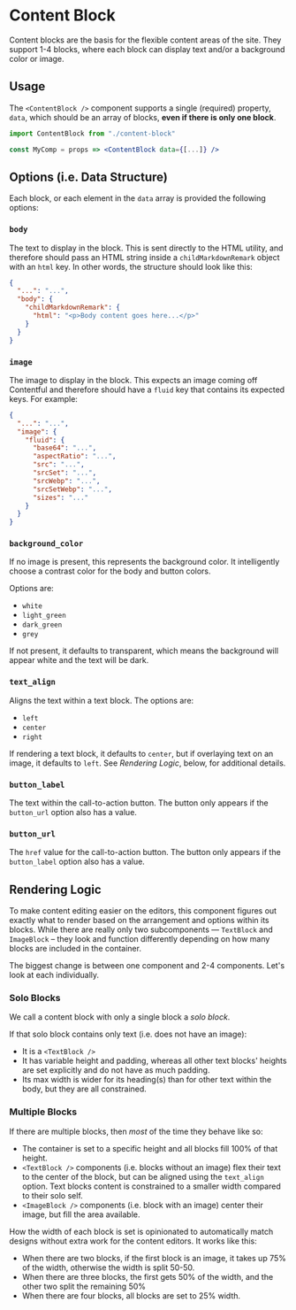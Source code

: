 # Content Block

Content blocks are the basis for the flexible content areas of the site. They
support 1-4 blocks, where each block can display text and/or a background color
or image.

## Usage

The `<ContentBlock />` component supports a single (required) property, `data`,
which should be an array of blocks, **even if there is only one block**.

```jsx
import ContentBlock from "./content-block"

const MyComp = props => <ContentBlock data={[...]} />
```

## Options (i.e. Data Structure)

Each block, or each element in the `data` array is provided the following options:

### `body`

The text to display in the block. This is sent directly to the HTML utility, and
therefore should pass an HTML string inside a `childMarkdownRemark` object with
an `html` key. In other words, the structure should look like this:

```json
{
  "...": "...",
  "body": {
    "childMarkdownRemark": {
      "html": "<p>Body content goes here...</p>"
    }
  }
}
```

### `image`

The image to display in the block. This expects an image coming off Contentful
and therefore should have a `fluid` key that contains its expected keys. For
example:

```json
{
  "...": "...",
  "image": {
    "fluid": {
      "base64": "...",
      "aspectRatio": "...",
      "src": "...",
      "srcSet": "...",
      "srcWebp": "...",
      "srcSetWebp": "...",
      "sizes": "..."
    }
  }
}
```

### `background_color`

If no image is present, this represents the background color. It intelligently
choose a contrast color for the body and button colors.

Options are:

- `white`
- `light_green`
- `dark_green`
- `grey`

If not present, it defaults to transparent, which means the background will
appear white and the text will be dark.

### `text_align`

Aligns the text within a text block. The options are:

- `left`
- `center`
- `right`

If rendering a text block, it defaults to `center`, but if overlaying text on an
image, it defaults to `left`. See _Rendering Logic_, below, for additional
details.

### `button_label`

The text within the call-to-action button. The button only appears if the
`button_url` option also has a value.

### `button_url`

The `href` value for the call-to-action button. The button only appears if the
`button_label` option also has a value.

## Rendering Logic

To make content editing easier on the editors, this component figures out
exactly what to render based on the arrangement and options within its blocks.
While there are really only two subcomponents — `TextBlock` and `ImageBlock` –
they look and function differently depending on how many blocks are included in
the container.

The biggest change is between one component and 2-4 components. Let's look at
each individually.

### Solo Blocks

We call a content block with only a single block a _solo block_.

If that solo block contains only text (i.e. does not have an image):

- It is a `<TextBlock />`
- It has variable height and padding, whereas all other text blocks' heights are
  set explicitly and do not have as much padding.
- Its max width is wider for its heading(s) than for other text within the
  body, but they are all constrained.

### Multiple Blocks

If there are multiple blocks, then _most_ of the time they behave like so:

- The container is set to a specific height and all blocks fill 100% of that
  height.
- `<TextBlock />` components (i.e. blocks without an image) flex their text to
  the center of the block, but can be aligned using the `text_align` option.
  Text blocks content is constrained to a smaller width compared to their solo
  self.
- `<ImageBlock />` components (i.e. block with an image) center their image, but
  fill the area available.

How the width of each block is set is opinionated to automatically match designs
without extra work for the content editors. It works like this:

- When there are two blocks, if the first block is an image, it takes up 75% of
  the width, otherwise the width is split 50-50.
- When there are three blocks, the first gets 50% of the width, and the other
  two split the remaining 50%
- When there are four blocks, all blocks are set to 25% width.
